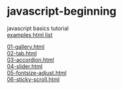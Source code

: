 # javascript-beginning
javascript basics tutorial<br>
<a href="http://aiie.pe.kr/github/javascript-beginging/index.html">examples html list</a>


<a href="http://aiie.pe.kr/github/javascript-beginging/01-gallery.html">01-gallery.html</a><br>
<a href="http://aiie.pe.kr/github/javascript-beginging/02-tab.html">02-tab.html</a><br>
<a href="http://aiie.pe.kr/github/javascript-beginging/03-accordion.html">03-accordion.html</a><br>
<a href="http://aiie.pe.kr/github/javascript-beginging/04-slider.html">04-slider.html</a><br>
<a href="http://aiie.pe.kr/github/javascript-beginging/05-fontsize-adjust.html">05-fontsize-adjust.html</a><br>
<a href="http://aiie.pe.kr/github/javascript-beginging/06-sticky-scroll.html">06-sticky-scroll.html</a><br>

